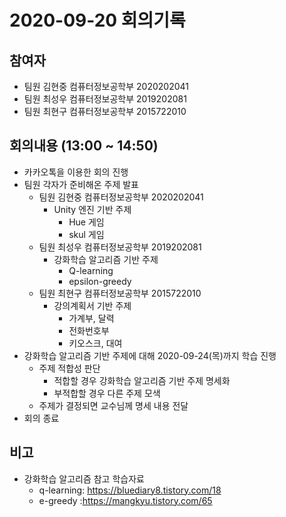 # 2020-09-20 회의기록

## 참여자
- 팀원 김현중 컴퓨터정보공학부 2020202041
- 팀원 최성우 컴퓨터정보공학부 2019202081
- 팀원 최현구 컴퓨터정보공학부 2015722010

## 회의내용 (13:00 ~ 14:50)
- 카카오톡을 이용한 회의 진행
- 팀원 각자가 준비해온 주제 발표
    - 팀원 김현중 컴퓨터정보공학부 2020202041
        - Unity 엔진 기반 주제
            - Hue 게임
            - skul 게임
    - 팀원 최성우 컴퓨터정보공학부 2019202081
        - 강화학습 알고리즘 기반 주제
            - Q-learning
            - epsilon-greedy
    - 팀원 최현구 컴퓨터정보공학부 2015722010
        - 강의계획서 기반 주제
            - 가계부, 달력
            - 전화번호부
            - 키오스크, 대여
- 강화학습 알고리즘 기반 주제에 대해 2020-09-24(목)까지 학습 진행
    - 주제 적합성 판단
        - 적합할 경우 강화학습 알고리즘 기반 주제 명세화
        - 부적합할 경우 다른 주제 모색
    - 주제가 결정되면 교수님께 명세 내용 전달
- 회의 종료

## 비고
- 강화학습 알고리즘 참고 학습자료
    - q-learning: https://bluediary8.tistory.com/18
    - e-greedy  :https://mangkyu.tistory.com/65